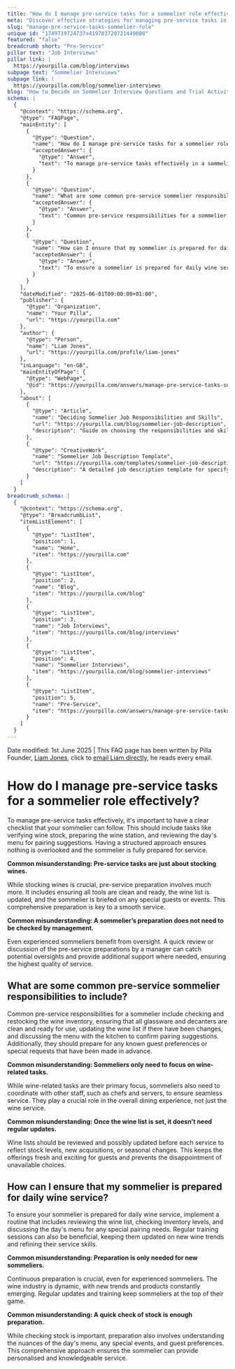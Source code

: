 ```yaml
---
title: "How do I manage pre-service tasks for a sommelier role effectively?"
meta: "Discover effective strategies for managing pre-service tasks in a sommelier role, including creating checklists and understanding common misconceptions."
slug: "manage-pre-service-tasks-sommelier-role"
unique id: "1749719724737x419783720721449000"
featured: "false"
breadcrumb short: "Pre-Service"
pillar text: "Job Interviews"
pillar link: |
  https://yourpilla.com/blog/interviews
subpage text: "Sommelier Interviews"
subpage link: |
  https://yourpilla.com/blog/sommelier-interviews
blog: "How to Decide on Sommelier Interview Questions and Trial Activities"
schema: |
  {
    "@context": "https://schema.org",
    "@type": "FAQPage",
    "mainEntity": [
      {
        "@type": "Question",
        "name": "How do I manage pre-service tasks for a sommelier role effectively?",
        "acceptedAnswer": {
          "@type": "Answer",
          "text": "To manage pre-service tasks effectively in a sommelier role, use a clear checklist that includes verifying wine stock, preparing the wine station, and reviewing the day's menu for pairing suggestions. This approach ensures thorough preparation and readiness for service. Moreover, managing pre-service tasks involves more than stocking wines; it includes essential activities like ensuring all tools are clean and ready, updating the wine list, and briefing the sommelier on special guests or events."
        }
      },
      {
        "@type": "Question",
        "name": "What are some common pre-service sommelier responsibilities to include?",
        "acceptedAnswer": {
          "@type": "Answer",
          "text": "Common pre-service responsibilities for a sommelier include checking and restocking the wine inventory, ensuring cleanliness of all glassware and decanters, updating the wine list, and coordinating with the kitchen to confirm pairing suggestions. Sommeliers must also prepare for any known guest preferences or special requests in advance and coordinate with other staff to ensure seamless service."
        }
      },
      {
        "@type": "Question",
        "name": "How can I ensure that my sommelier is prepared for daily wine service?",
        "acceptedAnswer": {
          "@type": "Answer",
          "text": "To ensure a sommelier is prepared for daily wine service, implement a routine that includes reviewing the wine list, checking inventory levels, and discussing the day's menu for any special pairing needs. Regular training sessions should be conducted to update sommeliers on new wine trends and refine their service skills, ensuring they are well-prepared to offer personalised and knowledgeable service to your guests."
        }
      }
    ],
    "dateModified": "2025-06-01T09:00:00+01:00",
    "publisher": {
      "@type": "Organization",
      "name": "Your Pilla",
      "url": "https://yourpilla.com"
    },
    "author": {
      "@type": "Person",
      "name": "Liam Jones",
      "url": "https://yourpilla.com/profile/liam-jones"
    },
    "inLanguage": "en-GB",
    "mainEntityOfPage": {
      "@type": "WebPage",
      "@id": "https://yourpilla.com/answers/manage-pre-service-tasks-sommelier-role"
    },
    "about": [
      {
        "@type": "Article",
        "name": "Deciding Sommelier Job Responsibilities and Skills",
        "url": "https://yourpilla.com/blog/sommelier-job-description",
        "description": "Guide on choosing the responsibilities and skills required for a sommelier role."
      },
      {
        "@type": "CreativeWork",
        "name": "Sommelier Job Description Template",
        "url": "https://yourpilla.com/templates/sommelier-job-description",
        "description": "A detailed job description template for specifying the roles, responsibilities, and skills needed for a sommelier position in hospitality."
      }
    ]
  }
breadcrumb_schema: |
  {
    "@context": "https://schema.org",
    "@type": "BreadcrumbList",
    "itemListElement": [
      {
        "@type": "ListItem",
        "position": 1,
        "name": "Home",
        "item": "https://yourpilla.com"
      },
      {
        "@type": "ListItem",
        "position": 2,
        "name": "Blog",
        "item": "https://yourpilla.com/blog"
      },
      {
        "@type": "ListItem",
        "position": 3,
        "name": "Job Interviews",
        "item": "https://yourpilla.com/blog/interviews"
      },
      {
        "@type": "ListItem",
        "position": 4,
        "name": "Sommelier Interviews",
        "item": "https://yourpilla.com/blog/sommelier-interviews"
      },
      {
        "@type": "ListItem",
        "position": 5,
        "name": "Pre-Service",
        "item": "https://yourpilla.com/answers/manage-pre-service-tasks-sommelier-role"
      }
    ]
  }
---
```


Date modified: 1st June 2025 | This FAQ page has been written by Pilla Founder, [Liam Jones](https://yourpilla.com/profile/liam-jones), click to [email Liam directly](https://mailto:liam@yourpilla.com), he reads every email.

# How do I manage pre-service tasks for a sommelier role effectively?

To manage pre-service tasks effectively, it's important to have a clear checklist that your sommelier can follow. This should include tasks like verifying wine stock, preparing the wine station, and reviewing the day's menu for pairing suggestions. Having a structured approach ensures nothing is overlooked and the sommelier is fully prepared for service.

**Common misunderstanding: Pre-service tasks are just about stocking wines.**

While stocking wines is crucial, pre-service preparation involves much more. It includes ensuring all tools are clean and ready, the wine list is updated, and the sommelier is briefed on any special guests or events. This comprehensive preparation is key to a smooth service.

**Common misunderstanding: A sommelier’s preparation does not need to be checked by management.**

Even experienced sommeliers benefit from oversight. A quick review or discussion of the pre-service preparations by a manager can catch potential oversights and provide additional support where needed, ensuring the highest quality of service.

## What are some common pre-service sommelier responsibilities to include?

Common pre-service responsibilities for a sommelier include checking and restocking the wine inventory, ensuring that all glassware and decanters are clean and ready for use, updating the wine list if there have been changes, and discussing the menu with the kitchen to confirm pairing suggestions. Additionally, they should prepare for any known guest preferences or special requests that have been made in advance.

**Common misunderstanding: Sommeliers only need to focus on wine-related tasks.**

While wine-related tasks are their primary focus, sommeliers also need to coordinate with other staff, such as chefs and servers, to ensure seamless service. They play a crucial role in the overall dining experience, not just the wine service.

**Common misunderstanding: Once the wine list is set, it doesn’t need regular updates.**

Wine lists should be reviewed and possibly updated before each service to reflect stock levels, new acquisitions, or seasonal changes. This keeps the offerings fresh and exciting for guests and prevents the disappointment of unavailable choices.

## How can I ensure that my sommelier is prepared for daily wine service?

To ensure your sommelier is prepared for daily wine service, implement a routine that includes reviewing the wine list, checking inventory levels, and discussing the day's menu for any special pairing needs. Regular training sessions can also be beneficial, keeping them updated on new wine trends and refining their service skills.

**Common misunderstanding: Preparation is only needed for new sommeliers.**

Continuous preparation is crucial, even for experienced sommeliers. The wine industry is dynamic, with new trends and products constantly emerging. Regular updates and training keep sommeliers at the top of their game.

**Common misunderstanding: A quick check of stock is enough preparation.**

While checking stock is important, preparation also involves understanding the nuances of the day's menu, any special events, and guest preferences. This comprehensive approach ensures the sommelier can provide personalised and knowledgeable service.